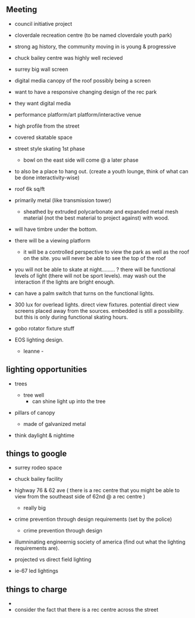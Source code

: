 Meeting
-------
- council initiative project
- cloverdale recreation centre (to be named cloverdale youth park)
- strong ag history, the community moving in is young & progressive
- chuck bailey centre was highly well recieved
- surrey big wall screen
- digital media canopy of the roof possibly being a screen
- want to have a responsive changing design of the rec park
- they want digital media
- performance platform/art platform/interactive venue
- high profile from the street
- covered skatable space
- street style skating 1st phase
  - bowl on the east side will come @ a later phase
- to also be a place to hang out. (create a youth lounge, think of what
can be done interactivity-wise)


- roof 6k sq/ft
- primarily metal (like transmission tower)
  - sheathed by extruded polycarbonate and expanded metal mesh material (not the best
  material to project against) with wood.
- will have timbre under the bottom.
- there will be a viewing platform 
  - it will be a controlled perspective to view the park as well as the
  roof on the site. you will never be able to see the top of the roof
- you will not be able to skate at night……… ? there will be functional
levels of light (there will not be sport levels). may wash out the
interaction if the lights are bright enough.
- can have a palm switch that turns on the functional lights.
- 300 lux for overlead lights. direct view fixtures. potential direct
view screens placed away from the sources. embedded is still
a possibility.  but this is only during functional skating hours.
- gobo rotator fixture stuff

- EOS lighting design. 
  - leanne - 


lighting opportunities
----------------------
- trees
  - tree well
    - can shine light up into the tree
- pillars of canopy
  - made of galvanized metal


- think daylight & nightime 

things to google
----------------
- surrey rodeo space
- chuck bailey facility

- highway 76 & 62 ave ( there is a rec centre that you might be able to
view from the southeast side of 62nd @ a rec centre )
  - really big
- crime prevention through design requirements (set by the police)
  - crime prevention through design
- illumninating engineernig society of america (find out what the
lighting requirements are). 
- projected vs direct field lighting
- ie-67 led lightings

things to charge
----------------

- 
- consider the fact that there is a rec centre across the street
